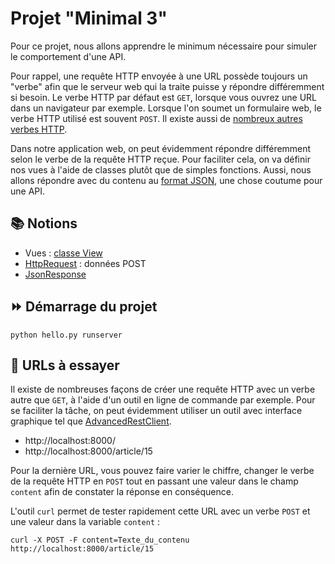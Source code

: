 # Projet "Minimal 3"

Pour ce projet, nous allons apprendre le minimum nécessaire pour simuler le comportement d'une API.

Pour rappel, une requête HTTP envoyée à une URL possède toujours un "verbe" afin que le serveur web qui la traite puisse y répondre différemment si besoin. Le verbe HTTP par défaut est `GET`, lorsque vous ouvrez une URL dans un navigateur par exemple. Lorsque l'on soumet un formulaire web, le verbe HTTP utilisé est souvent `POST`. Il existe aussi de [nombreux autres verbes HTTP](https://developer.mozilla.org/fr/docs/Web/HTTP/Methods).

Dans notre application web, on peut évidemment répondre différemment selon le verbe de la requête HTTP reçue. Pour faciliter cela, on va définir nos vues à l'aide de classes plutôt que de simples fonctions. Aussi, nous allons répondre avec du contenu au [format JSON](https://fr.wikipedia.org/wiki/JavaScript_Object_Notation), une chose coutume pour une API.

## 📚 Notions

* Vues : [classe View](https://docs.djangoproject.com/fr/4.0/topics/class-based-views/intro/#using-class-based-views)
* [HttpRequest](https://docs.djangoproject.com/fr/4.0/ref/request-response/#httprequest-objects) : données POST
* [JsonResponse](https://docs.djangoproject.com/en/4.0/ref/request-response/#jsonresponse-objects)

## ⏩ Démarrage du projet

    python hello.py runserver

## 🔗 URLs à essayer

Il existe de nombreuses façons de créer une requête HTTP avec un verbe autre que `GET`, à l'aide d'un outil en ligne de commande par exemple. Pour se faciliter la tâche, on peut évidemment utiliser un outil avec interface graphique tel que [AdvancedRestClient](https://install.advancedrestclient.com/install).

* http://localhost:8000/
* http://localhost:8000/article/15

Pour la dernière URL, vous pouvez faire varier le chiffre, changer le verbe de la requête HTTP en `POST` tout en passant une valeur dans le champ `content` afin de constater la réponse en conséquence.

L'outil `curl` permet de tester rapidement cette URL avec un verbe `POST` et une valeur dans la variable `content` :

    curl -X POST -F content=Texte_du_contenu http://localhost:8000/article/15
